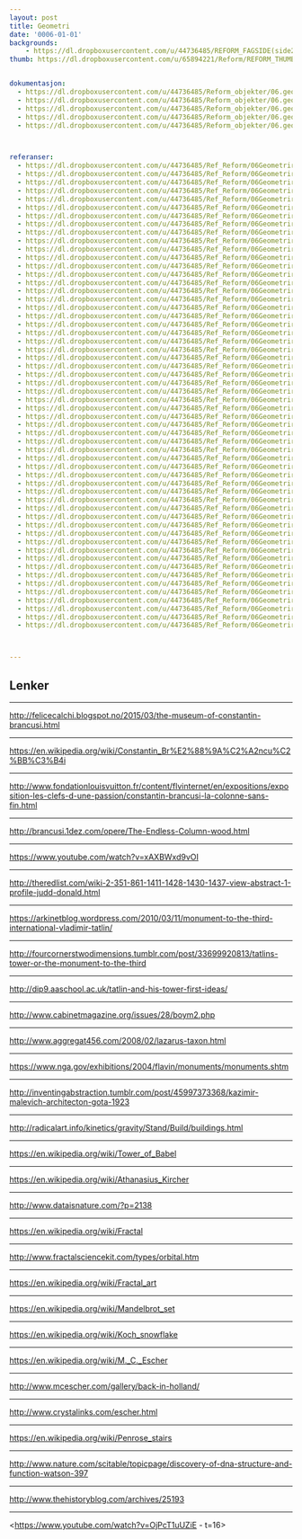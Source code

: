 ```yaml
---
layout: post
title: Geometri
date: '0006-01-01'
backgrounds:
    - https://dl.dropboxusercontent.com/u/44736485/REFORM_FAGSIDE(side2)/06.Geometri2m.jpg
thumb: https://dl.dropboxusercontent.com/u/65894221/Reform/REFORM_THUMBNAILS/06.Geometri.jpg


dokumentasjon:
  - https://dl.dropboxusercontent.com/u/44736485/Reform_objekter/06.geome1.jpg
  - https://dl.dropboxusercontent.com/u/44736485/Reform_objekter/06.geome2.jpg
  - https://dl.dropboxusercontent.com/u/44736485/Reform_objekter/06.geome3.jpg
  - https://dl.dropboxusercontent.com/u/44736485/Reform_objekter/06.geome4.jpg
  - https://dl.dropboxusercontent.com/u/44736485/Reform_objekter/06.geome5.jpg



referanser:
  - https://dl.dropboxusercontent.com/u/44736485/Ref_Reform/06Geometriref/geomref01.jpg
  - https://dl.dropboxusercontent.com/u/44736485/Ref_Reform/06Geometriref/geomref02.jpg
  - https://dl.dropboxusercontent.com/u/44736485/Ref_Reform/06Geometriref/geomref03.jpg
  - https://dl.dropboxusercontent.com/u/44736485/Ref_Reform/06Geometriref/geomref04.jpg
  - https://dl.dropboxusercontent.com/u/44736485/Ref_Reform/06Geometriref/geomref05.jpg
  - https://dl.dropboxusercontent.com/u/44736485/Ref_Reform/06Geometriref/geomref06.jpg
  - https://dl.dropboxusercontent.com/u/44736485/Ref_Reform/06Geometriref/geomref07.jpg
  - https://dl.dropboxusercontent.com/u/44736485/Ref_Reform/06Geometriref/geomref08.jpg
  - https://dl.dropboxusercontent.com/u/44736485/Ref_Reform/06Geometriref/geomref09.jpg
  - https://dl.dropboxusercontent.com/u/44736485/Ref_Reform/06Geometriref/geomref10.jpg
  - https://dl.dropboxusercontent.com/u/44736485/Ref_Reform/06Geometriref/geomref11.jpg
  - https://dl.dropboxusercontent.com/u/44736485/Ref_Reform/06Geometriref/geomref12.jpg
  - https://dl.dropboxusercontent.com/u/44736485/Ref_Reform/06Geometriref/geomref13.jpg
  - https://dl.dropboxusercontent.com/u/44736485/Ref_Reform/06Geometriref/geomref14.jpg
  - https://dl.dropboxusercontent.com/u/44736485/Ref_Reform/06Geometriref/geomref15.jpg
  - https://dl.dropboxusercontent.com/u/44736485/Ref_Reform/06Geometriref/geomref16.jpg
  - https://dl.dropboxusercontent.com/u/44736485/Ref_Reform/06Geometriref/geomref17.jpg
  - https://dl.dropboxusercontent.com/u/44736485/Ref_Reform/06Geometriref/geomref18.jpg
  - https://dl.dropboxusercontent.com/u/44736485/Ref_Reform/06Geometriref/geomref18b.jpg
  - https://dl.dropboxusercontent.com/u/44736485/Ref_Reform/06Geometriref/geomref19.jpg
  - https://dl.dropboxusercontent.com/u/44736485/Ref_Reform/06Geometriref/geomref20.jpg
  - https://dl.dropboxusercontent.com/u/44736485/Ref_Reform/06Geometriref/geomref21.jpg
  - https://dl.dropboxusercontent.com/u/44736485/Ref_Reform/06Geometriref/geomref22.jpg
  - https://dl.dropboxusercontent.com/u/44736485/Ref_Reform/06Geometriref/geomref23.jpg
  - https://dl.dropboxusercontent.com/u/44736485/Ref_Reform/06Geometriref/geomref24.jpg
  - https://dl.dropboxusercontent.com/u/44736485/Ref_Reform/06Geometriref/geomref25.jpg
  - https://dl.dropboxusercontent.com/u/44736485/Ref_Reform/06Geometriref/geomref26.jpg
  - https://dl.dropboxusercontent.com/u/44736485/Ref_Reform/06Geometriref/geomref27.jpg
  - https://dl.dropboxusercontent.com/u/44736485/Ref_Reform/06Geometriref/geomref28.jpg
  - https://dl.dropboxusercontent.com/u/44736485/Ref_Reform/06Geometriref/geomref29.jpg
  - https://dl.dropboxusercontent.com/u/44736485/Ref_Reform/06Geometriref/geomref30.jpg
  - https://dl.dropboxusercontent.com/u/44736485/Ref_Reform/06Geometriref/geomref31.jpg
  - https://dl.dropboxusercontent.com/u/44736485/Ref_Reform/06Geometriref/geomref32.jpg
  - https://dl.dropboxusercontent.com/u/44736485/Ref_Reform/06Geometriref/geomref33.jpg
  - https://dl.dropboxusercontent.com/u/44736485/Ref_Reform/06Geometriref/geomref34.jpg
  - https://dl.dropboxusercontent.com/u/44736485/Ref_Reform/06Geometriref/geomref35.jpg
  - https://dl.dropboxusercontent.com/u/44736485/Ref_Reform/06Geometriref/geomref36.jpg
  - https://dl.dropboxusercontent.com/u/44736485/Ref_Reform/06Geometriref/geomref37.jpg
  - https://dl.dropboxusercontent.com/u/44736485/Ref_Reform/06Geometriref/geomref38.jpg
  - https://dl.dropboxusercontent.com/u/44736485/Ref_Reform/06Geometriref/geomref39.jpg
  - https://dl.dropboxusercontent.com/u/44736485/Ref_Reform/06Geometriref/geomref40.jpg
  - https://dl.dropboxusercontent.com/u/44736485/Ref_Reform/06Geometriref/geomref41.jpg
  - https://dl.dropboxusercontent.com/u/44736485/Ref_Reform/06Geometriref/geomref42.jpg
  - https://dl.dropboxusercontent.com/u/44736485/Ref_Reform/06Geometriref/geomref43.jpg
  - https://dl.dropboxusercontent.com/u/44736485/Ref_Reform/06Geometriref/geomref44.jpg
  - https://dl.dropboxusercontent.com/u/44736485/Ref_Reform/06Geometriref/geomref45.jpg
  - https://dl.dropboxusercontent.com/u/44736485/Ref_Reform/06Geometriref/geomref46.jpg
  - https://dl.dropboxusercontent.com/u/44736485/Ref_Reform/06Geometriref/geomref47.jpg
  - https://dl.dropboxusercontent.com/u/44736485/Ref_Reform/06Geometriref/geomref48.jpg
  - https://dl.dropboxusercontent.com/u/44736485/Ref_Reform/06Geometriref/geomref49.jpg
  - https://dl.dropboxusercontent.com/u/44736485/Ref_Reform/06Geometriref/geomref50.jpg
  - https://dl.dropboxusercontent.com/u/44736485/Ref_Reform/06Geometriref/geomref51.jpg
  - https://dl.dropboxusercontent.com/u/44736485/Ref_Reform/06Geometriref/geomref52.jpg
  - https://dl.dropboxusercontent.com/u/44736485/Ref_Reform/06Geometriref/geomref53.jpg
  - https://dl.dropboxusercontent.com/u/44736485/Ref_Reform/06Geometriref/geomref54.jpg
  - https://dl.dropboxusercontent.com/u/44736485/Ref_Reform/06Geometriref/geomref55.jpg



---
```



## Lenker<a id="lenker"></a>

* * *
<http://felicecalchi.blogspot.no/2015/03/the-museum-of-constantin-brancusi.html>

* * *
<https://en.wikipedia.org/wiki/Constantin_Br%E2%88%9A%C2%A2ncu%C2%BB%C3%B4i>

* * *
<http://www.fondationlouisvuitton.fr/content/flvinternet/en/expositions/exposition-les-clefs-d-une-passion/constantin-brancusi-la-colonne-sans-fin.html>

* * *
<http://brancusi.1dez.com/opere/The-Endless-Column-wood.html>

* * *
<https://www.youtube.com/watch?v=xAXBWxd9vOI>

* * *
<http://theredlist.com/wiki-2-351-861-1411-1428-1430-1437-view-abstract-1-profile-judd-donald.html>

* * *
<https://arkinetblog.wordpress.com/2010/03/11/monument-to-the-third-international-vladimir-tatlin/>

* * *
<http://fourcornerstwodimensions.tumblr.com/post/33699920813/tatlins-tower-or-the-monument-to-the-third>

* * *
<http://dip9.aaschool.ac.uk/tatlin-and-his-tower-first-ideas/>

* * *
<http://www.cabinetmagazine.org/issues/28/boym2.php>

* * *
<http://www.aggregat456.com/2008/02/lazarus-taxon.html>

* * *
<https://www.nga.gov/exhibitions/2004/flavin/monuments/monuments.shtm>

* * *
<http://inventingabstraction.tumblr.com/post/45997373368/kazimir-malevich-architecton-gota-1923>

* * *
<http://radicalart.info/kinetics/gravity/Stand/Build/buildings.html>

* * *
<https://en.wikipedia.org/wiki/Tower_of_Babel>

* * *
<https://en.wikipedia.org/wiki/Athanasius_Kircher>

* * *
<http://www.dataisnature.com/?p=2138>

* * *
<https://en.wikipedia.org/wiki/Fractal>

* * *
<http://www.fractalsciencekit.com/types/orbital.htm>

* * *
<https://en.wikipedia.org/wiki/Fractal_art>

* * *
<https://en.wikipedia.org/wiki/Mandelbrot_set>

* * *
<https://en.wikipedia.org/wiki/Koch_snowflake>

* * *
<https://en.wikipedia.org/wiki/M._C._Escher>

* * *
<http://www.mcescher.com/gallery/back-in-holland/>

* * *
<http://www.crystalinks.com/escher.html>

* * *
<https://en.wikipedia.org/wiki/Penrose_stairs>

* * *
<http://www.nature.com/scitable/topicpage/discovery-of-dna-structure-and-function-watson-397>

* * *
<http://www.thehistoryblog.com/archives/25193>

* * *
<https://www.youtube.com/watch?v=OjPcT1uUZiE - t=16>
